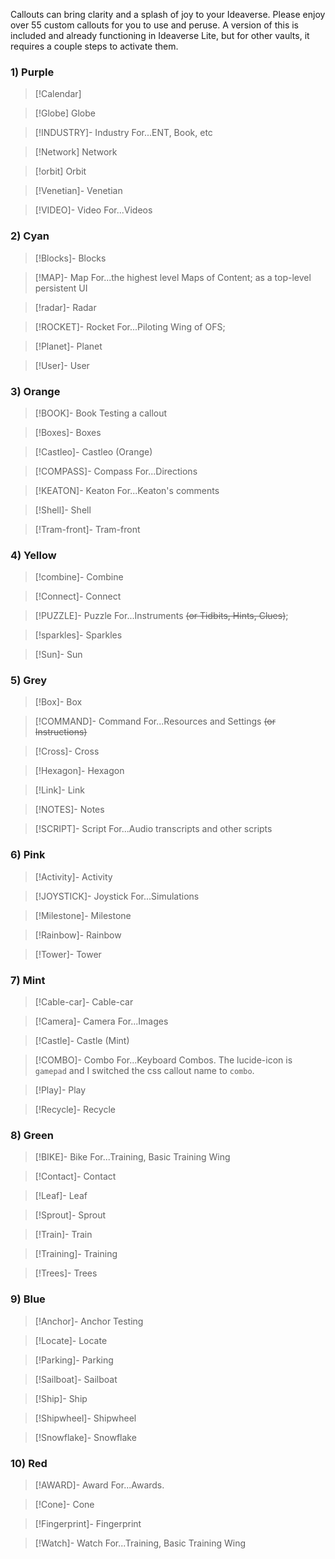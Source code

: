 Callouts can bring clarity and a splash of joy to your Ideaverse. Please enjoy over 55 custom callouts for you to use and peruse. A version of this is included and already functioning in Ideaverse Lite, but for other vaults, it requires a couple steps to activate them.

### 1) Purple
>[!Calendar]

> [!Globe] Globe

> [!INDUSTRY]- Industry
> For...ENT, Book, etc

> [!Network] Network

> [!orbit] Orbit

> [!Venetian]- Venetian

> [!VIDEO]- Video
>  For...Videos


### 2) Cyan
> [!Blocks]- Blocks 

> [!MAP]- Map 
> For...the highest level Maps of Content; as a top-level persistent UI

> [!radar]- Radar 

> [!ROCKET]- Rocket 
> For...Piloting Wing of OFS; 

> [!Planet]- Planet 

> [!User]- User 

### 3) Orange
> [!BOOK]- Book 
> Testing a callout

> [!Boxes]- Boxes 

> [!Castleo]- Castleo (Orange)

> [!COMPASS]- Compass 
> For...Directions

> [!KEATON]- Keaton 
> For...Keaton's comments

> [!Shell]- Shell 

> [!Tram-front]- Tram-front 

### 4) Yellow
> [!combine]- Combine

> [!Connect]- Connect

> [!PUZZLE]- Puzzle
> For...Instruments ~~(or Tidbits, Hints, Clues)~~; 

> [!sparkles]- Sparkles

> [!Sun]- Sun

### 5) Grey
> [!Box]- Box

> [!COMMAND]- Command 
> For...Resources and Settings ~~(or Instructions)~~

> [!Cross]- Cross

> [!Hexagon]- Hexagon

> [!Link]- Link

> [!NOTES]- Notes

> [!SCRIPT]- Script
> For...Audio transcripts and other scripts

### 6) Pink
> [!Activity]- Activity

> [!JOYSTICK]- Joystick
>  For...Simulations

> [!Milestone]- Milestone

> [!Rainbow]- Rainbow

> [!Tower]- Tower

### 7) Mint
> [!Cable-car]- Cable-car

> [!Camera]- Camera 
> For...Images

> [!Castle]- Castle (Mint)

> [!COMBO]- Combo 
> For...Keyboard Combos.
> The lucide-icon is `gamepad` and I switched the css callout name to `combo`.

> [!Play]- Play

> [!Recycle]- Recycle

### 8) Green
> [!BIKE]- Bike 
> For...Training, Basic Training Wing

> [!Contact]- Contact

> [!Leaf]- Leaf

> [!Sprout]- Sprout

> [!Train]- Train

> [!Training]- Training 

> [!Trees]- Trees

### 9) Blue
> [!Anchor]- Anchor
> Testing

> [!Locate]- Locate

> [!Parking]- Parking

> [!Sailboat]- Sailboat

> [!Ship]- Ship

> [!Shipwheel]- Shipwheel

> [!Snowflake]- Snowflake

### 10) Red
> [!AWARD]- Award 
> For...Awards.

> [!Cone]- Cone

> [!Fingerprint]- Fingerprint

> [!Watch]- Watch 
> For...Training, Basic Training Wing
